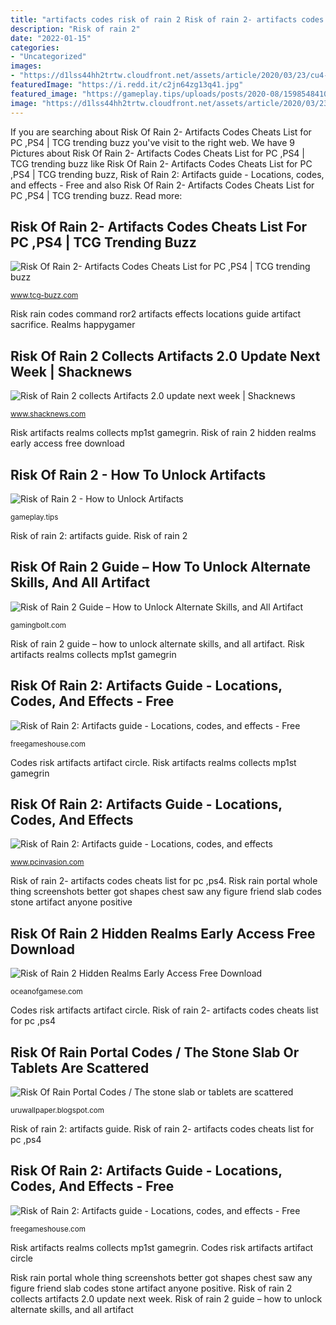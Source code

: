 ```yaml
---
title: "artifacts codes risk of rain 2 Risk of rain 2- artifacts codes cheats list for pc ,ps4"
description: "Risk of rain 2"
date: "2022-01-15"
categories:
- "Uncategorized"
images:
- "https://d1lss44hh2trtw.cloudfront.net/assets/article/2020/03/23/cu4-keyart-releasedate_feature.png"
featuredImage: "https://i.redd.it/c2jn64zg13q41.jpg"
featured_image: "https://gameplay.tips/uploads/posts/2020-08/1598548410_3.jpg"
image: "https://d1lss44hh2trtw.cloudfront.net/assets/article/2020/03/23/cu4-keyart-releasedate_feature.png"
---
```


If you are searching about Risk Of Rain 2- Artifacts Codes Cheats List for PC ,PS4 | TCG trending buzz you've visit to the right web. We have 9 Pictures about Risk Of Rain 2- Artifacts Codes Cheats List for PC ,PS4 | TCG trending buzz like Risk Of Rain 2- Artifacts Codes Cheats List for PC ,PS4 | TCG trending buzz, Risk of Rain 2: Artifacts guide - Locations, codes, and effects - Free and also Risk Of Rain 2- Artifacts Codes Cheats List for PC ,PS4 | TCG trending buzz. Read more:

## Risk Of Rain 2- Artifacts Codes Cheats List For PC ,PS4 | TCG Trending Buzz

![Risk Of Rain 2- Artifacts Codes Cheats List for PC ,PS4 | TCG trending buzz](https://www.tcg-buzz.com/wp-content/uploads/2020/04/Risk-Of-Rain-2-Artifacts-Codes-300x185.png "Risk of rain 2: artifacts guide")

<small>www.tcg-buzz.com</small>

Risk rain codes command ror2 artifacts effects locations guide artifact sacrifice. Realms happygamer

## Risk Of Rain 2 Collects Artifacts 2.0 Update Next Week | Shacknews

![Risk of Rain 2 collects Artifacts 2.0 update next week | Shacknews](https://d1lss44hh2trtw.cloudfront.net/assets/article/2020/03/23/cu4-keyart-releasedate_feature.png "Risk artifacts realms collects mp1st gamegrin")

<small>www.shacknews.com</small>

Risk artifacts realms collects mp1st gamegrin. Risk of rain 2 hidden realms early access free download

## Risk Of Rain 2 - How To Unlock Artifacts

![Risk of Rain 2 - How to Unlock Artifacts](https://gameplay.tips/uploads/posts/2020-08/1598548410_3.jpg "Risk of rain 2 hidden realms early access free download")

<small>gameplay.tips</small>

Risk of rain 2: artifacts guide. Risk of rain 2

## Risk Of Rain 2 Guide – How To Unlock Alternate Skills, And All Artifact

![Risk of Rain 2 Guide – How to Unlock Alternate Skills, and All Artifact](https://gamingbolt.com/wp-content/uploads/2019/04/Risk-of-Rain-2_04-768x432.jpg "Risk of rain 2: artifacts guide")

<small>gamingbolt.com</small>

Risk of rain 2 guide – how to unlock alternate skills, and all artifact. Risk artifacts realms collects mp1st gamegrin

## Risk Of Rain 2: Artifacts Guide - Locations, Codes, And Effects - Free

![Risk of Rain 2: Artifacts guide - Locations, codes, and effects - Free](https://www.pcinvasion.com/wp-content/uploads/2020/04/ROR2-Bulwarks-Ambry-challenge-Compound-Generator-Sky-Meadow-1-1600x900.jpg "Risk rain portal whole thing screenshots better got shapes chest saw any figure friend slab codes stone artifact anyone positive")

<small>freegameshouse.com</small>

Codes risk artifacts artifact circle. Risk artifacts realms collects mp1st gamegrin

## Risk Of Rain 2: Artifacts Guide - Locations, Codes, And Effects

![Risk of Rain 2: Artifacts guide - Locations, codes, and effects](https://www.pcinvasion.com/wp-content/uploads/2020/04/ROR2-Bulwarks-Ambry-challenge-Compound-Generator-Sky-Meadow-Command-item-select-750x422.jpg "Cheats tcg unlock")

<small>www.pcinvasion.com</small>

Risk of rain 2- artifacts codes cheats list for pc ,ps4. Risk rain portal whole thing screenshots better got shapes chest saw any figure friend slab codes stone artifact anyone positive

## Risk Of Rain 2 Hidden Realms Early Access Free Download

![Risk of Rain 2 Hidden Realms Early Access Free Download](http://oceanofgamese.com/wp-content/uploads/2020/01/Risk-of-Rain-2-Hidden-Realms-Early-Access-Free-Download-2.jpg "Risk of rain 2 guide – how to unlock alternate skills, and all artifact")

<small>oceanofgamese.com</small>

Codes risk artifacts artifact circle. Risk of rain 2- artifacts codes cheats list for pc ,ps4

## Risk Of Rain Portal Codes / The Stone Slab Or Tablets Are Scattered

![Risk Of Rain Portal Codes / The stone slab or tablets are scattered](https://i.redd.it/c2jn64zg13q41.jpg "Risk artifacts realms collects mp1st gamegrin")

<small>uruwallpaper.blogspot.com</small>

Risk of rain 2: artifacts guide. Risk of rain 2- artifacts codes cheats list for pc ,ps4

## Risk Of Rain 2: Artifacts Guide - Locations, Codes, And Effects - Free

![Risk of Rain 2: Artifacts guide - Locations, codes, and effects - Free](https://www.pcinvasion.com/wp-content/uploads/2020/04/Risk-of-Rain-2-Artifacts-guide-Artifact-locations-codes-combination-effects-modifiers-16-settings-screen-1200x675.jpg "Risk of rain 2 hidden realms early access free download")

<small>freegameshouse.com</small>

Risk artifacts realms collects mp1st gamegrin. Codes risk artifacts artifact circle

Risk rain portal whole thing screenshots better got shapes chest saw any figure friend slab codes stone artifact anyone positive. Risk of rain 2 collects artifacts 2.0 update next week. Risk of rain 2 guide – how to unlock alternate skills, and all artifact
